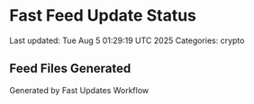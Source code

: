 # Fast Feed Update Status
Last updated: Tue Aug  5 01:29:19 UTC 2025
Categories: crypto

## Feed Files Generated

Generated by Fast Updates Workflow
